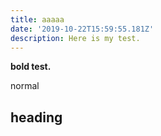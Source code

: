```yaml
---
title: aaaaa
date: '2019-10-22T15:59:55.181Z'
description: Here is my test.
---
```

**bold test.**

normal

## heading